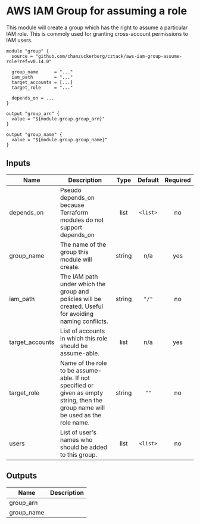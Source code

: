 # AWS IAM Group for assuming a role

This module will create a group which has the right to assume a particular IAM role.  This is commoly used for granting cross-account permissions to IAM users.

```hcl
module "group" {
  source = "github.com/chanzuckerberg/cztack/aws-iam-group-assume-role?ref=v0.14.0"

  group_name      = "..."
  iam_path        = "..."
  target_accounts = [...]
  target_role     = "..."

  depends_on = ...
}

output "group_arn" {
  value = "${module.group.group_arn}"
}

output "group_name" {
  value = "${module.group.group_name}"
}
```

<!-- START -->
## Inputs

| Name | Description | Type | Default | Required |
|------|-------------|:----:|:-----:|:-----:|
| depends\_on | Pseudo depends_on because Terraform modules do not support depends_on | list | `<list>` | no |
| group\_name | The name of the group this module will create. | string | n/a | yes |
| iam\_path | The IAM path under which the group and policies will be created. Useful for avoiding naming conflicts. | string | `"/"` | no |
| target\_accounts | List of accounts in which this role should be assume-able. | list | n/a | yes |
| target\_role | Name of the role to be assume-able. If not specified or given as empty string, then the group name will be used as the role name. | string | `""` | no |
| users | List of user's names who should be added to this group. | list | `<list>` | no |

## Outputs

| Name | Description |
|------|-------------|
| group\_arn |  |
| group\_name |  |

<!-- END -->
